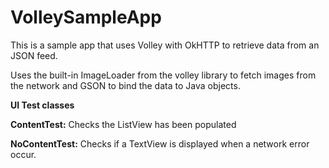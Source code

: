# VolleySampleApp

This is a sample app that uses Volley with OkHTTP to retrieve data from an JSON feed.

Uses the built-in ImageLoader from the volley library to fetch images from the network and GSON to bind the data to Java objects.

**UI Test classes**

**ContentTest:** Checks the ListView has been populated

**NoContentTest:** Checks if a TextView is displayed when a network error occur. 